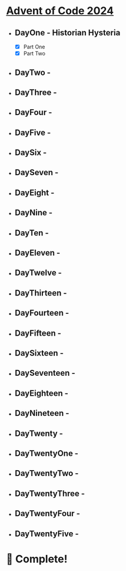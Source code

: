 # [Advent of Code 2024](https://adventofcode.com/2024) 

- ## DayOne - Historian Hysteria
  - [x] Part One
  - [x] Part Two
- ## DayTwo -
- ## DayThree -
- ## DayFour -
- ## DayFive -
- ## DaySix -
- ## DaySeven -
- ## DayEight -
- ## DayNine -
- ## DayTen -
- ## DayEleven -
- ## DayTwelve -
- ## DayThirteen -
- ## DayFourteen -
- ## DayFifteen -
- ## DaySixteen -
- ## DaySeventeen -
- ## DayEighteen -
- ## DayNineteen -
- ## DayTwenty -
- ## DayTwentyOne -
- ## DayTwentyTwo -
- ## DayTwentyThree -
- ## DayTwentyFour -
- ## DayTwentyFive -

# 🎉 Complete!
